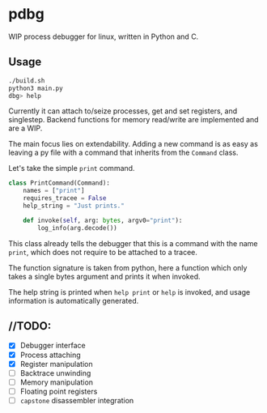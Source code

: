 # pdbg

WIP process debugger for linux, written in Python and C.

## Usage
```sh
./build.sh
python3 main.py
dbg> help
```

Currently it can attach to/seize processes, get and set registers, and singlestep.
Backend functions for memory read/write are implemented and are a WIP.

The main focus lies on extendability. Adding a new command is as easy as leaving a py file with a command that inherits from the `Command` class.

Let's take the simple `print` command.

```python
class PrintCommand(Command):
    names = ["print"]
    requires_tracee = False
    help_string = "Just prints."

    def invoke(self, arg: bytes, argv0="print"):
        log_info(arg.decode())
```

This class already tells the debugger that this is a command with the name `print`, which does not require to be attached to a tracee.

The function signature is taken from python, here a function which only takes a single bytes argument and prints it when invoked.

The help string is printed when `help print` or `help` is invoked, and usage information is automatically generated.

## //TODO:

- [x] Debugger interface
- [x] Process attaching 
- [x] Register manipulation
- [ ] Backtrace unwinding
- [ ] Memory manipulation
- [ ] Floating point registers
- [ ] `capstone` disassembler integration
